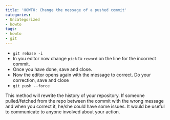 ```yaml
---
title: 'HOWTO: Change the message of a pushed commit'
categories:
- Uncategorized
- howto
tags:
- howto
- git
---
```


  * `git rebase -i` 
  * In you editor now change `pick` to `reword` on the line for the incorrect commit.
  * Once you have done, save and close.
  * Now the editor opens again with the message to correct. Do your correction, save and close
  * `git push --force`
  
This method will rewrite the history of your repository. If someone
pulled/fetched from the repo between the commit with the wrong message and
when you correct it, he/she could have some issues. It would be useful to
communicate to anyone involved about your action.

